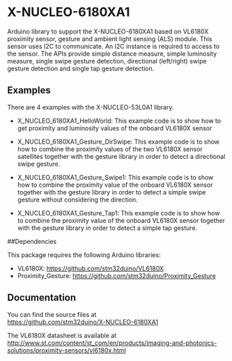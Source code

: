 # X-NUCLEO-6180XA1

Arduino library to support the X-NUCLEO-6180XA1 based on VL6180X proximity sensor, gesture 
and ambient light sensing (ALS) module. This sensor uses I2C to communicate. An I2C instance 
is required to access to the sensor. The APIs provide simple distance measure, simple luminosity measure, 
single swipe gesture detection, directional (left/right) swipe gesture detection and single tap gesture detection.

## Examples

There are 4 examples with the  X-NUCLEO-53L0A1 library.
* X_NUCLEO_6180XA1_HelloWorld: This example code is to show how to get proximity and luminosity
  values of the onboard VL6180X sensor

* X_NUCLEO_6180XA1_Gesture_DirSwipe: This example code is to show how to combine the
  proximity values of the two VL6180X sensor satellites together with the gesture library
  in order to detect a directional swipe gesture.

* X_NUCLEO_6180XA1_Gesture_Swipe1: This example code is to show how to combine the
  proximity value of the onboard VL6180X sensor together with the gesture library
  in order to detect a simple swipe gesture without considering the direction.

* X_NUCLEO_6180XA1_Gesture_Tap1: This example code is to show how to combine the
  proximity value of the onboard VL6180X sensor together with the gesture
  library in order to detect a simple tap gesture.

##Dependencies

This package requires the following Arduino libraries:
* VL6180X: https://github.com/stm32duino/VL6180X
* Proximity_Gesture: https://github.com/stm32duino/Proximity_Gesture

## Documentation

You can find the source files at  
https://github.com/stm32duino/X-NUCLEO-6180XA1

The VL6180X datasheet is available at  
http://www.st.com/content/st_com/en/products/imaging-and-photonics-solutions/proximity-sensors/vl6180x.html
